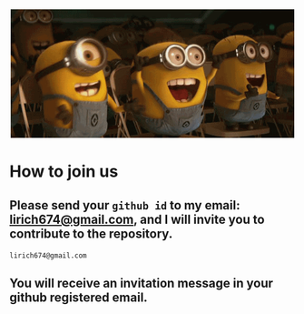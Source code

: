 <div align="center">
  <img src="happy.gif"/>
</div>

# How to join us
## Please send your `github id` to my email: lirich674@gmail.com, and I will invite you to contribute to the repository.

```
lirich674@gmail.com
```
## You will receive an invitation message in your github registered email.
